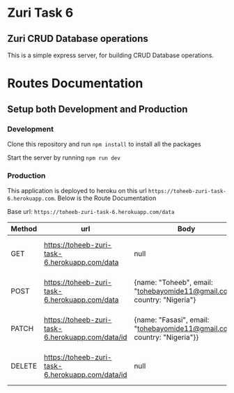 # Zuri Task 6

## Zuri CRUD Database operations
This is a simple express server, for building CRUD Database operations.

# Routes Documentation

## Setup both Development and Production
### Development
Clone this repository and run `npm install` to install all the packages

Start the server by running `npm run dev`

### Production
This application is deployed to heroku on this url `https://toheeb-zuri-task-6.herokuapp.com`. Below is the Route Documentation

Base url: `https://toheeb-zuri-task-6.herokuapp.com/data`

|Method|url|Body|Parameters|Response|Status Code|
|-|-|-|-|-|-|
|GET|https://toheeb-zuri-task-6.herokuapp.com/data|null|null|{message: "success", data:[ {name: "Toheeb", email: "tohebayomide11@gmail.com", country: "Nigeria"}]}|200(ok) / 400(bad request)|
|POST|https://toheeb-zuri-task-6.herokuapp.com/data|{name: "Toheeb", email: "tohebayomide11@gmail.com", country: "Nigeria"}|null|{message: "success", data: {name: "Toheeb", email: "tohebayomide11@gmail.com", country: "Nigeria"}}|201(created) / 400(bad request)|
|PATCH|https://toheeb-zuri-task-6.herokuapp.com/data/id|{name: "Fasasi", email: "tohebayomide11@gmail.com", country: "Nigeria"}}|id|{message: "success", data: {name: "Fasasi", email: "tohebayomide11@gmail.com", country: "Nigeria"}}|200(ok) / 400(bad request)|
|DELETE|https://toheeb-zuri-task-6.herokuapp.com/data/id|null|id|{message: "success", data: {name: "Fasasi", email: "tohebayomide11@gmail.com", country: "Nigeria"}}|200(ok) / 400(bad request)|